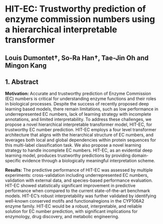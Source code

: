 # HIT-EC: Trustworthy prediction of enzyme commission numbers using a hierarchical interpretable transformer
## Louis Dumontet†, So-Ra Han†, Tae-Jin Oh and Mingon Kang 

## 1. Abstract 

**Motivation:** Accurate and trustworthy prediction of Enzyme Commission (EC) numbers is critical for understanding enzyme functions and their roles in biological processes. Despite the success of recently proposed deep learning based models, there remain limitations, such as low performance in underrepresented EC numbers, lack of learning strategy with incomplete annotations, and limited interpretability. To address these challenges, we propose a novel hierarchical interpretable transformer model, HIT-EC, for trustworthy EC number prediction. HIT-EC employs a four level transformer architecture that aligns with the hierarchical structure of EC numbers, and leverages both local and global dependencies within protein sequences for this multi-label classification task. We also propose a novel learning strategy to handle incomplete EC numbers. HIT-EC, as an evidential deep learning model, produces trustworthy predictions by providing domain-specific evidence through a biologically meaningful interpretation scheme.

**Results:** The predictive performance of HIT-EC was assessed by multiple experiments: cross-validation including underrepresented EC numbers, validation with external data, and species-based performance evaluation. HIT-EC showed statistically significant improvement in predictive performance when compared to the current state-of-the-art benchmark models. HIT-EC’s robust interpretability was further validated by identifying well-known conserved motifs and functionalregions in the CYP106A2 enzyme family. HIT-EC would be a robust, interpretable, and reliable solution for EC number prediction, with significant implications for enzymology, drug discovery, and metabolic engineering.
